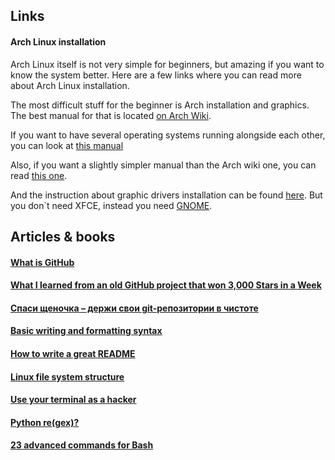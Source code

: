 ## Links
#### Arch Linux installation
Arch Linux itself is not very simple for beginners, but amazing 
if you want to know the system better. Here are a few links where
you can read more about Arch Linux installation.

The most difficult stuff for the beginner is Arch installation and graphics. 
The best manual for that is located 
[on Arch Wiki](https://wiki.archlinux.org/index.php/installation_guide). 

If you want to have several operating systems running alongside each other, you can look at
[this manual](https://sollus-soft.blogspot.com/2017/01/arch-linux-windows-10-uefi-systemd-boot.html)

Also, if you want a slightly simpler manual than the Arch wiki one, you can read 
[this one](https://sollus-soft.blogspot.com/2017/01/arch-linux-64-uefi-systemd-boot-grub.html). 

And the instruction about graphic drivers installation can be found 
[here](https://ziggi.org/ustanovka-i-nastroyka-arch-linux-xfce-chast-1/).
But you don\`t need XFCE, instead you need [GNOME](https://wiki.archlinux.org/index.php/GNOME).

## Articles & books
#### [What is GitHub](https://www.howtogeek.com/180167/htg-explains-what-is-github-and-what-do-geeks-use-it-for/)

#### [What I learned from an old GitHub project that won 3,000 Stars in a Week](https://www.freecodecamp.org/news/what-i-learned-from-an-old-github-project-that-won-3-000-stars-in-a-week-628349a5ee14/)

#### [Спаси щеночка – держи свои git-репозитории в чистоте](https://proglib.io/p/clean-git-repo/)

#### [Basic writing and formatting syntax](https://docs.github.com/en/github/writing-on-github/basic-writing-and-formatting-syntax)

#### [How to write a great README](https://thoughtbot.com/blog/how-to-write-a-great-readme)

#### [Linux file system structure](https://www.youtube.com/watch?v=HbgzrKJvDRw&feature=youtu.be)

#### [Use your terminal as a hacker](https://techrocks.ru/2018/11/15/how-to-code-like-a-hacker-in-the-terminal/)

#### [Python re\(gex\)?](https://drive.google.com/file/d/1P7YMIM1X6Qb7m4_ImmDnAoLes9gB_kS8/view)

#### [23 advanced commands for Bash](https://proglib.io/p/bash-23-advanced-commands/)
